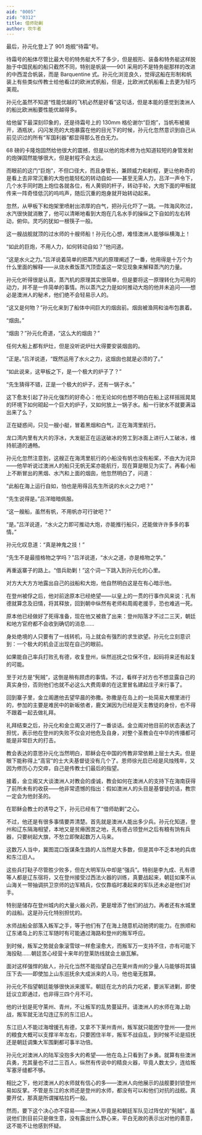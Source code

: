 ```yaml
---
aid: "0005"
zid: "0312"
title: 借师助剿
author: 吹牛者
---
```


最后，孙元化登上了 901 炮舰“待霜”号。

待霜号的船体尽管比最大号的特务艇大不了多少，但是舰形、装备和特务艇这样脱胎于中国民船的船只截然不同，特别是帆装——901 采用的不是特务艇那样的改进的中西混合帆装，而是 Barquentine 式。孙元化浏览良久，觉得这船在形制和帆装上有些类似传教士给他看过的欧洲式帆船，但是，比欧洲式帆船看上去更为轻巧美观。

孙元化虽然不知道“性能优越的飞机必然是好看”这句话，但是本能的感觉到澳洲人的船比欧洲船要性能优越得多。

给他留下最深刻印象的，还是待霜号上的 130mm 格伦谢尔“巨炮”，当帆布被揭开，酒瓶状，闪闪发亮的大炮暴露在他的目光下的时候，孙元化忽然意识到自己从前见识过的所有“军国利器”都显得那么苍白无力。

68 磅的卡隆炮固然给他很大的震撼，但是以他的炮术修为也知道较短的身管发射的炮弹固然能够很大，但是射程不会太远。

而眼前的这门“巨炮”，不但口径大，而且身管长，兼顾威力和射程，更让他称奇的是看上去非常沉重的大炮也能轻松的转动自如——甚至无需人力，吕洋一声令下，几个水手同时跑上炮位各就各位，有人黄铜的杆子，转动手轮，大炮下面的甲板就传来一阵奇怪低沉的呜呜声，随后沉重的炮身就开始转动起来。

忽然，从甲板下和炮架里喷射出浓厚的白气，把孙元化吓了一跳。一阵海风吹过，水汽很快就消散了，他可以清晰地看到大炮在几名水手的操纵之下自如的左右转动，俯仰。灵巧的犹如一根筷子一般。

这一艘战舰就顶的过水师的十艘师船！孙元化心想，难怪澳洲人能够纵横海上！

“如此的巨炮，不用人力，如何转动自如？”他问道。

“这是水火之力。”吕洋说着简单的把蒸汽机的原理阐述了一番，他用得是十万个为什么里面的解释——从烧水煮饭蒸汽顶壶盖这一常见现象来解释蒸汽的力量。

孙元化听得很是认真，蒸汽机的原理其实很简单，但是要将这一原理转化为可用的动力，并不是一件简单的事情。所以蒸汽之力是如何推动大炮的他并未追问——想必是澳洲人的秘术，他们绝不会轻易示人的。

“这又是何物？”孙元化来到了船体中间巨大的烟囱前。烟囱被渔网和油布包裹着。

“烟囱。”

“烟囱？”孙元化奇道，“这么大的烟囱？”

任何大船上都有炉灶，但是没听说炉灶大得要安装烟囱的。

“正是。”吕洋说道，“既然运用了水火之力，这烟囱也就是必须的了。”

“如此说来，这甲板之下，是一个极大的炉子了？”

“先生猜得不错，正是一个极大的炉子，还有一锅子水。”

这下愈发引起了孙元化强烈的好奇心：他无论如何也想不明白在船上这样摇摇晃晃的环境下如何砌起一个巨大的炉子，又如何放上一锅子水。船一行驶水不就要满溢出来了么？

正在疑惑间，只见一艘小艇，冒着黑烟和白气，正在海湾里航行。

龙口湾内里有大片的浮冰，大发艇正在运送破冰的劳工到冰面上进行人工破冰，维持航道的通畅。

孙元化忽然注意到，这艘正在海湾里航行的小船没有帆也没有船桨，不由大为诧异——他早听说过澳洲人的船只无帆无桨亦能航行，现在算是眼见为实了。再看小船上不断冒出的黑烟、水汽和上面的烟囱，他忽然明白了，问道：

“此船在海上运行自如，怕也是用得吕先生所说的水火之力吧？”

“先生说得是。”吕洋暗暗佩服。

“这一艘船，虽然有帆，不用帆亦可行驶吧？”

“是。”吕洋说道，“水火之力即可推动大炮，亦能推行船只，还能做许许多多的事情。”

孙元化叹息道：“真是神鬼之技！”

“先生不是最擅格物之学吗？”吕洋说道，“水火之道，亦是格物之学。”

再重返寨子的路上。“借兵助剿！”这个词一下跳入到孙元化的心里。

对方大大方方地露出自己的战船和大炮，他自然明白这是在有心暗示他。

在登州被俘之后，他对前途原本已经绝望——以皇上的一贯的行事作风来说：孔有德就算念及旧情，将其释放，回到朝中纵然有老师和周阁老援手，恐也难逃一死。

原本他已经做好了死得准备，现在他又被救了出来：登州陷落才不过二三天，朝廷和地方官府都不会收到确切的消息……

身处绝境的人只要有了一线转机，马上就会有强烈的求生欲望。孙元化立刻意识到：一个极大的机会正出现在自己的眼前。

如果能自己率兵打败孔有德，收复登州，纵然巡抚之位保不住，起码将来还有起复的可能。

至于对方是“髡贼”，这倒是稍有顾虑的事情。不过，看样子对方也不想显露自己的真实身份，否则他们也就不必这么大费周章的在这里冒名建起庄子来行事了。

回到寨子里，金立阁邀他去望早晨的弥撒。弥撒是在岛上的一处简易大棚里进行的，参加的主要是难民中的新皈依者，鹿文渊因为已经是天主教徒的身份，也不得不跟着一起去做礼拜。

礼拜结束之后，孙元化和金立阁又进行了一番谈话。金立阁对他目前的状态表达了担忧，表示他在登州的失败不仅会对他危及自身，对整个圣教会在中华的传播都可能是非常巨大的打击。

教会表达的意思孙元化当然明白，耶稣会在中国的传教非常依赖上层士大夫。但是眼下能称得上“高官”的士大夫基督徒没有几个了。恩师徐光启已经是风烛残年，又因为修历心力交瘁，自己是传教士们最后的指望。

接着，金立阁又大谈澳洲人对教会的虔诚，教会如何在澳洲人的支持下在海南获得了前所未有的收获——他非常遗憾的指出：假如澳洲人的头目是基督徒的话，教宗一定会为他封圣的。

在耶稣会教士的诱导之下，孙元已经有了“借师助剿”之心。

不过，他还是有很多事情要弄清楚。首先就是澳洲人能出多少兵。孙元化知道，登州和辽东隔海相望，本地又是贫瘠困苦之地，孔有德占领登州之后有粮有饷有兵器，只要树起大旗，不愁立即聚起数万人马来。

这数万人当中，冀图混口饭谋条生路的人当然是大多数，但是其中不乏本地的兵痞和东江旧人。

这些兵打鞑子尽管胜少败多，但在大明军队中却是“强兵”。特别是李九成、孔有德等人都是辽东宿将，又在登州接受过西法火器的训练，真要战起来，朝廷如果不从山海关一带抽调拱卫京师的边军精兵，仅仅靠临时凑起来的军队还未必是他们对手。

特别是储存在登州城内的大量火器火药，更是增添了他们的战力。再者还有水城里的战船。这是孙元化特别担忧的。

水师战船全部落入叛军之手，等于他们有了在海上随意机动驰骋的能力。在旅顺和辽东诸岛上的东江军随时有可能通过海路和登州的叛军呼应。

到时候，叛军之势就会象滚雪球一样愈滚愈大，而叛军万一支持不住，亦有可能下海投鞑……朝廷苦心经营十来年的登莱防线就会土崩瓦解。

面对这样强悍的敌人，孙元化当然不能指望自己在莱州青州的少量人马能够将其镇压下去——即使加上山东巡抚余大成派来的人马，他也毫无胜算。

孙元化不指望朝廷能够很快派来援军。朝廷在北方的兵力吃紧，要派军进剿，即使廷议立即通过，也非得三四个月不可。

他的计划是死守莱州、青州，不让叛军的乱势蔓延开。请澳洲人的水师在海上助战，叛军就无法勾连辽东的东江旧人。

东江旧人不能过海增援孔有德，又拿不下莱州青州，叛军就只能困守登州——登州的粮食大概可以支撑半年左右，只要困住半年，叛军不战自乱，到时候不论是招抚还是朝廷调集大军围剿都可事半功倍。

孙元化对澳洲人的陆军没抱多大的希望——他在岛上只看到了乡勇。就算有些澳洲兵勇，充其量也不过二三百人，纵然有传说中的精良火器，毕竟人数太少，连给叛军塞牙缝都不够。

相比之下，他对澳洲人的水师就有信心的多——澳洲人向他展示的战舰要封锁登州易如反掌。不管是东江的水师还是登州的水师，都没有可以和他们对抗的战舰。真要开仗，那真是所谓摧枯拉朽一般。

然而，要下这个决心亦不容易——澳洲人毕竟是和朝廷军队见过阵仗的“髡贼”，虽说他们到目前只是做生意，没有露出什么野心来，平白无故的表示出对他的善意，这不能不让他感到怀疑。
